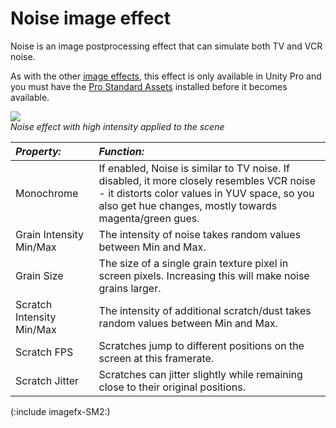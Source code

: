 Noise image effect
==================


<span class=keyword>Noise</span> is an image postprocessing effect that can simulate both TV and VCR noise.

As with the other [image effects](comp-ImageEffects.md), this effect is only available in Unity Pro and you must have the [Pro Standard Assets](HOWTO-InstallStandardAssets.md) installed before it becomes available.


![](http://docwiki.hq.unity3d.com/uploads/Main/FxNoise.png)  
_Noise effect with high intensity applied to the scene_


|**_Property:_** |**_Function:_** |
|:---|:---|
|<span class=component>Monochrome</span> |If enabled, Noise is similar to TV noise. If disabled, it more closely resembles VCR noise - it distorts color values in YUV space, so you also get hue changes, mostly towards magenta/green gues. |
|<span class=component>Grain Intensity Min/Max</span> |The intensity of noise takes random values between <span class=component>Min</span> and <span class=component>Max</span>. |
|<span class=component>Grain Size</span> |The size of a single grain texture pixel in screen pixels. Increasing this will make noise grains larger. |
|<span class=component>Scratch Intensity Min/Max</span> |The intensity of additional scratch/dust takes random values between <span class=component>Min</span> and <span class=component>Max</span>. |
|<span class=component>Scratch FPS</span> |Scratches jump to different positions on the screen at this framerate. |
|<span class=component>Scratch Jitter</span> |Scratches can jitter slightly while remaining close to their original positions. |

(:include imagefx-SM2:)

